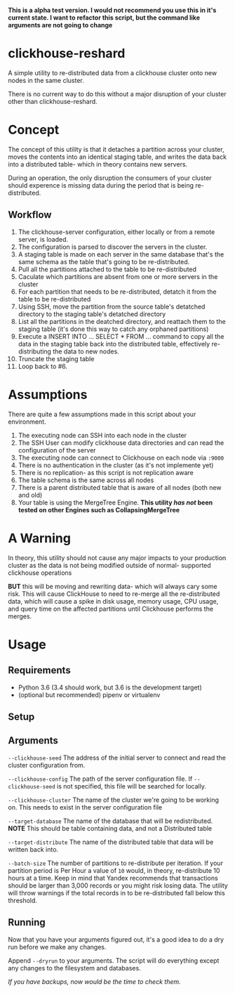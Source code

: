 **This is a alpha test version. I would not recommend you use this in it's current state. I want to refactor this script, but the command like arguments are not going to change**

# clickhouse-reshard
A simple utility to re-distributed data from a clickhouse cluster onto new nodes in the same cluster. 

There is no current way to do this without a major disruption of your cluster other than clickhouse-reshard. 

# Concept
The concept of this utility is that it detaches a partition across your cluster, moves the contents into an identical 
staging table, and writes the data back into a distributed table- which in theory contains new servers.

During an operation, the only disruption the consumers of your cluster should experence is missing data during the
period that is being re-distributed.

## Workflow
1. The clickhouse-server configuration, either locally or from a remote server, is loaded.
2. The configuration is parsed to discover the servers in the cluster.
3. A staging table is made on each server in the same database that's the same schema as the table that's going to be
re-distributed.
4. Pull all the partitions attached to the table to be re-distributed
5. Caculate which partitions are absent from one or more servers in the cluster
6. For each partition that needs to be re-distributed, detatch it from the table to be re-distributed
7. Using SSH, move the partition from the source table's detatched directory to the staging table's detatched directory
8. List all the partitions in the deatched directory, and reattach them to the staging table (it's done this way to catch
any orphaned partitions)
9. Execute a INSERT INTO ... SELECT * FROM ... command to copy all the data in the staging table back into the distributed
table, effectively re-distributing the data to new nodes. 
10. Truncate the staging table
11. Loop back to #6. 

# Assumptions
There are quite a few assumptions made in this script about your environment.
1. The executing node can SSH into each node in the cluster
2. The SSH User can modify clickhouse data directories and can read 
the configuration of the server
3. The executing node can connect to Clickhouse on each node via `:9000`
4. There is no authentication in the cluster (as it's not implemente yet)
5. There is no replication- as this script is not replication aware
6. The table schema is the same across all nodes
7. There is a parent distributed table that is aware of all nodes (both new and old)
8. Your table is using the MergeTree Engine. **This utility _has not_ been tested on other Engines such as CollapsingMergeTree**

# A Warning
In theory, this utility should not cause any major impacts to your production cluster as the data is not being modified
outside of normal- supported clickhouse operations

**BUT** this will be moving and rewriting data- which will always cary some risk. This will cause ClickHouse to need to
re-merge all the re-distributed data, which will cause a spike in disk usage, memory usage, CPU usage, and query time on
the affected partitions until Clickhouse performs the merges.

# Usage
## Requirements
* Python 3.6 (3.4 should work, but 3.6 is the development target)
* (optional but recommended) pipenv or virtualenv

## Setup

## Arguments
`--clickhouse-seed` The address of the initial server to connect and read the cluster configuration from.

`--clickhouse-config` The path of the server configuration file. If `--clickhouse-seed` is not specified, this file will
be searched for locally. 

`--clickhouse-cluster` The name of the cluster we're going to be working on. This needs to exist in the server configuration
file

`--target-database` The name of the database that will be redistributed. **NOTE** This should be table containing data, 
and not a Distributed table

`--target-distribute` The name of the distributed table that data will be written back into.

`--batch-size` The number of partitions to re-distribute per iteration. If your partition period is Per Hour a value 
of `10` would, in theory, re-distribute 10 hours at a time. Keep in mind that Yandex recommends that transactions 
should be larger than 3,000 records or you might risk losing data. The utility will throw warnings if the total records 
in to be re-distributed fall below this threshold.

## Running

Now that you have your arguments figured out, it's a good idea to do a dry run before we make any changes.

Append `--dryrun` to your arguments. The script will do everything except any changes
to the filesystem and databases.

*If you have backups, now would be the time to check them.*
